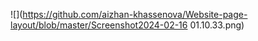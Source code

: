![](https://github.com/aizhan-khassenova/Website-page-layout/blob/master/Screenshot2024-02-16 01.10.33.png)
